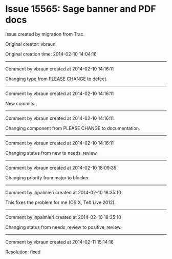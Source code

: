 # Issue 15565: Sage banner and PDF docs

Issue created by migration from Trac.

Original creator: vbraun

Original creation time: 2014-02-10 14:04:16




---

Comment by vbraun created at 2014-02-10 14:16:11

Changing type from PLEASE CHANGE to defect.


---

Comment by vbraun created at 2014-02-10 14:16:11

New commits:


---

Comment by vbraun created at 2014-02-10 14:16:11

Changing component from PLEASE CHANGE to documentation.


---

Comment by vbraun created at 2014-02-10 14:16:11

Changing status from new to needs_review.


---

Comment by vbraun created at 2014-02-10 18:09:35

Changing priority from major to blocker.


---

Comment by jhpalmieri created at 2014-02-10 18:35:10

This fixes the problem for me (OS X, TeX Live 2012).


---

Comment by jhpalmieri created at 2014-02-10 18:35:10

Changing status from needs_review to positive_review.


---

Comment by vbraun created at 2014-02-11 15:14:16

Resolution: fixed
